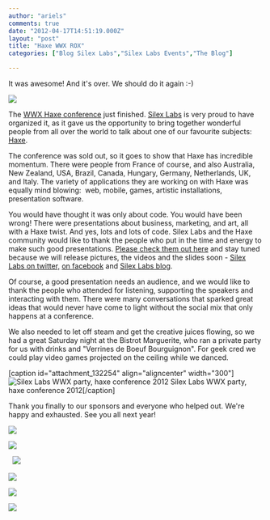 ```yaml
---
author: "ariels"
comments: true
date: "2012-04-17T14:51:19.000Z"
layout: "post"
title: "Haxe WWX ROX"
categories: ["Blog Silex Labs","Silex Labs Events","The Blog"]

---
```

It was awesome! And it's over. We should do it again :-)


[![](http://haxe.org/img/haxe2/logo.png)](http://haxe.org)

The [WWX Haxe conference](http://wwx.haxe.org/) just finished. [Silex Labs](http://silexlabs.org/silexlabs/) is very proud to have organized it, as it gave us the opportunity to bring together wonderful people from all over the world to talk about one of our favourite subjects: [Haxe](http://haxe.org/).

The conference was sold out, so it goes to show that Haxe has incredible momentum. There were people from France of course, and also Australia, New Zealand, USA, Brazil, Canada, Hungary, Germany, Netherlands, UK, and Italy. The variety of applications they are working on with Haxe was equally mind blowing:  web, mobile, games, artistic installations, presentation software.

You would have thought it was only about code. You would have been wrong! There were presentations about business, marketing, and art, all with a Haxe twist. And yes, lots and lots of code. Silex Labs and the Haxe community would like to thank the people who put in the time and energy to make such good presentations. [Please check them out here](http://wwx.haxe.org/speakers.html) and stay tuned because we will release pictures, the videos and the slides soon - [Silex Labs on twitter,](https://twitter.com/silexlabs) [on facebook](http://www.facebook.com/groups/143614919006712/) and [Silex Labs blog](https://www.silexlabs.org/category/the-blog/blog-silex-labs/).

Of course, a good presentation needs an audience, and we would like to thank the people who attended for listening, supporting the speakers and interacting with them. There were many conversations that sparked great ideas that would never have come to light without the social mix that only happens at a conference.

We also needed to let off steam and get the creative juices flowing, so we had a great Saturday night at the Bistrot Marguerite, who ran a private party for us with drinks and "Verrines de Boeuf Bourguignon". For geek cred we could play video games projected on the ceiling while we danced.

[caption id="attachment_132254" align="aligncenter" width="300"]![Silex Labs WWX party, haxe conference 2012](https://www.silexlabs.org/wp-content/uploads/2012/04/13344427877881-300x225.jpg) Silex Labs WWX party, haxe conference 2012[/caption]

Thank you finally to our sponsors and everyone who helped out. We're happy and exhausted. See you all next year!


[![](http://wwx.haxe.org/img/logo/influxis.png)](http://influxis.com/)




![](http://wwx.haxe.org/img/logo/iesa.png)




  ![](http://wwx.haxe.org/img/logo/prezi.png)




[![](http://wwx.haxe.org/img/logo/bistrot-marguerite.jpg)](http://www.tripadvisor.com.au/Restaurant_Review-g187147-d1929987-Reviews-Bistrot_Marguerite-Paris_Ile_de_France.html)




![](http://wwx.haxe.org/img/logo/motion-twin.png)




![](http://wwx.haxe.org/img/logo/silex.png)


